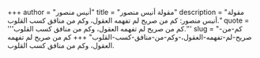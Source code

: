 +++
author = "أنيس منصور"
title = "مقولة أنيس منصور"
description = "مقولة أنيس منصور: كم من صريح لم تفهمه العقول، وكم من منافق كسب القلوب."
quote = '''كم من صريح لم تفهمه العقول، وكم من منافق كسب القلوب.'''
slug = "كم-من-صريح-لم-تفهمه-العقول،-وكم-من-منافق-كسب-القلوب"
+++
كم من صريح لم تفهمه العقول، وكم من منافق كسب القلوب.
